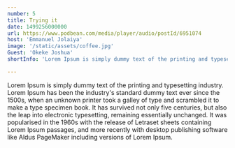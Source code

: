 ```yaml
---
number: 5
title: Trying it
date: 1499256000000
url: https://www.podbean.com/media/player/audio/postId/6951074
host: 'Emmanuel Jolaiya'
image: '/static/assets/coffee.jpg'
Guest: 'Okeke Joshua'
shortInfo: 'Lorem Ipsum is simply dummy text of the printing and typesetting industry.'

---
```


Lorem Ipsum is simply dummy text of the printing and typesetting industry. Lorem Ipsum has been the industry's standard dummy text ever since the 1500s, when an unknown printer took a galley of type and scrambled it to make a type specimen book. It has survived not only five centuries, but also the leap into electronic typesetting, remaining essentially unchanged. It was popularised in the 1960s with the release of Letraset sheets containing Lorem Ipsum passages, and more recently with desktop publishing software like Aldus PageMaker including versions of Lorem Ipsum.